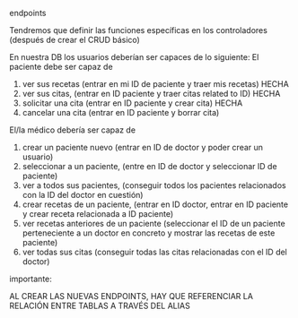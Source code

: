 endpoints

Tendremos que definir las funciones específicas en los controladores (después de crear el CRUD básico)

En nuestra DB los usuarios deberían ser capaces de lo siguiente:
El paciente debe ser capaz de 
1. ver sus recetas (entrar en mi ID de paciente y traer mis recetas) HECHA
2. ver sus citas, (entrar en ID paciente y traer citas related to ID) HECHA
3. solicitar una cita (entrar en ID paciente y crear cita) HECHA
4. cancelar una cita (entrar en ID paciente y borrar cita)


El/la médico debería ser capaz de 

1. crear un paciente nuevo (entrar en ID de doctor y poder crear un usuario)
2. seleccionar a un paciente, (entre en ID de doctor y seleccionar ID de paciente)
3. ver a todos sus pacientes, (conseguir todos los pacientes relacionados con la ID del doctor en cuestión)
4. crear recetas de un paciente, (entrar en ID doctor, entrar en ID paciente y crear receta relacionada a ID paciente)
5. ver recetas anteriores de un paciente (seleccionar el ID de un paciente perteneciente a un doctor en concreto y mostrar las recetas de este paciente)
6. ver todas sus citas (conseguir todas las citas relacionadas con el ID del doctor)



importante:

AL CREAR LAS NUEVAS ENDPOINTS, HAY QUE REFERENCIAR LA RELACIÓN ENTRE TABLAS A TRAVÉS DEL ALIAS